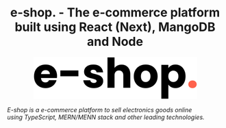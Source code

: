 <h1 align="center">e-shop. - The e-commerce platform built using React (Next), MangoDB and Node</h1>

<p align="center">
  <picture>
    <source media="(prefers-color-scheme: dark)" srcset="./docs/assets/logo-dark.svg" width="381" height="98">
    <source media="(prefers-color-scheme: light)" srcset="./docs/assets/logo-light.svg" width="381" height="98">
    <img alt="e-shop" src="./docs/assets/logo-default.svg" width="381" height="98">
  </picture>

<em>E-shop is a e-commerce platform to sell electronics goods online
<br> using TypeScript, MERN/MENN stack and other leading technologies.</em>

</p>
